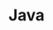 ---
    title: Java
    permalink: /categories/java/
    layout: category
    author_profile: false
    taxonomy: Java
    sidebar_main: true
---